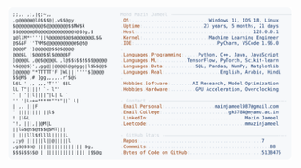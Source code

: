 <picture>
  <source srcset="https://raw.githubusercontent.com/mmazinjameel/mmazinjameel/main/dark_mode.svg?v=1745628505" media="(prefers-color-scheme: dark)">
  <img src="https://raw.githubusercontent.com/mmazinjameel/mmazinjameel/main/light_mode.svg?v=1745628505">
</picture>
